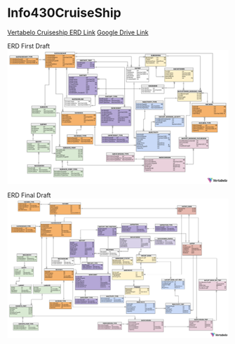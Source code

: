 # Info430CruiseShip

[Vertabelo Cruiseship ERD Link](https://my.vertabelo.com/model/UFMTppF1NZxCdohshiPzsumCYhU1tEJD)
[Google Drive Link](https://drive.google.com/drive/u/0/folders/0ADAXwUHhP9A-Uk9PVA)

ERD First Draft
![](./Cruise_ERDs/Cruiseship_ERD.png)

ERD Final Draft
![](./Cruise_ERDs/Cruiseship_Final_ERD.png)
